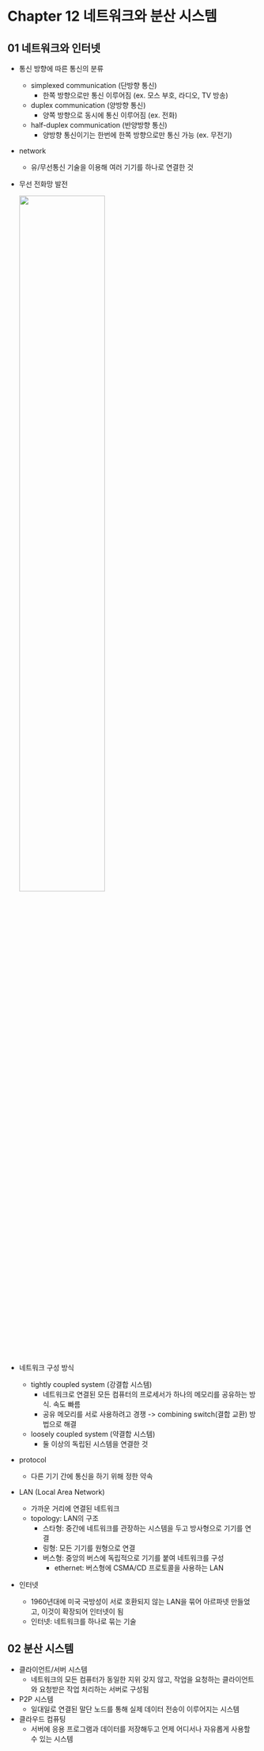 # Chapter 12 네트워크와 분산 시스템

## 01 네트워크와 인터넷

* 통신 방향에 따른 통신의 분류
  - simplexed communication (단방향 통신)
    - 한쪽 방향으로만 통신 이루어짐 (ex. 모스 부호, 라디오, TV 방송)
  - duplex communication (양방향 통신)
    - 양쪽 방향으로 동시에 통신 이루어짐 (ex. 전화)
  - half-duplex communication (반양방향 통신)
    - 양방향 통신이기는 한번에 한쪽 방향으로만 통신 가능 (ex. 무전기)

* network
  - 유/무선통신 기술을 이용해 여러 기기를 하나로 연결한 것

* 무선 전화망 발전
  
  <img src = "https://user-images.githubusercontent.com/23165155/110892213-f82b6c00-8336-11eb-9483-843589a5b6bb.png" width = "60%">

* 네트워크 구성 방식
  - tightly coupled system (강결합 시스템)
    - 네트워크로 연결된 모든 컴퓨터의 프로세서가 하나의 메모리를 공유하는 방식. 속도 빠름
    - 공유 메모리를 서로 사용하려고 경쟁 -> combining switch(결합 교환) 방법으로 해결
  - loosely coupled system (약결합 시스템)
    - 둘 이상의 독립된 시스템을 연결한 것

* protocol
  - 다른 기기 간에 통신을 하기 위해 정한 약속

* LAN (Local Area Network)
  - 가까운 거리에 연결된 네트워크
  - topology: LAN의 구조
    - 스타형: 중간에 네트워크를 관장하는 시스템을 두고 방사형으로 기기를 연결
    - 링형: 모든 기기를 원형으로 연결
    - 버스형: 중앙의 버스에 독립적으로 기기를 붙여 네트워크를 구성
      - ethernet: 버스형에 CSMA/CD 프로토콜을 사용하는 LAN

* 인터넷
  - 1960년대에 미국 국방성이 서로 호환되지 않는 LAN을 묶어 아르파넷 만들었고, 이것이 확장되어 인터넷이 됨
  - 인터넷: 네트워크를 하나로 묶는 기술

## 02 분산 시스템

* 클라이언트/서버 시스템
  - 네트워크의 모든 컴퓨터가 동일한 지위 갖지 않고, 작업을 요청하는 클라이언트와 요청받은 작업 처리하는 서버로 구성됨
* P2P 시스템
  - 일대일로 연결된 말단 노드를 통해 실제 데이터 전송이 이루어지는 시스템
* 클라우드 컴퓨팅
  - 서버에 응용 프로그램과 데이터를 저장해두고 언제 어디서나 자유롭게 사용할 수 있는 시스템


